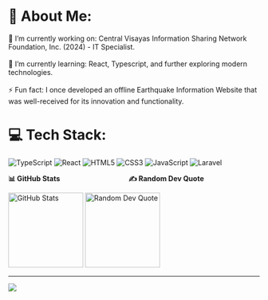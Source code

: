 # 💫 About Me:
🔭 I’m currently working on: Central Visayas Information Sharing Network Foundation, Inc. (2024) - IT Specialist.<br><br>🌱 I’m currently learning: React, Typescript, and further exploring modern technologies.<br><br>⚡ Fun fact: I once developed an offline Earthquake Information Website that was well-received for its innovation and functionality.


# 💻 Tech Stack:
![TypeScript](https://img.shields.io/badge/typescript-%23007ACC.svg?style=for-the-badge&logo=typescript&logoColor=white) ![React](https://img.shields.io/badge/react-%2320232a.svg?style=for-the-badge&logo=react&logoColor=%2361DAFB) ![HTML5](https://img.shields.io/badge/html5-%23E34F26.svg?style=for-the-badge&logo=html5&logoColor=white) ![CSS3](https://img.shields.io/badge/css3-%231572B6.svg?style=for-the-badge&logo=css3&logoColor=white) ![JavaScript](https://img.shields.io/badge/javascript-%23323330.svg?style=for-the-badge&logo=javascript&logoColor=%23F7DF1E) ![Laravel](https://img.shields.io/badge/laravel-%23FF2D20.svg?style=for-the-badge&logo=laravel&logoColor=white)

<p align="start">
  <b>📊 GitHub Stats</b>&nbsp;&nbsp;&nbsp;&nbsp;&nbsp;&nbsp;&nbsp;&nbsp;&nbsp;&nbsp;&nbsp;&nbsp;&nbsp;&nbsp;&nbsp;&nbsp;&nbsp;&nbsp;&nbsp;&nbsp;&nbsp;&nbsp;&nbsp;&nbsp;&nbsp;&nbsp;&nbsp;&nbsp;&nbsp;&nbsp;&nbsp;&nbsp;&nbsp;&nbsp;
  <b>✍️ Random Dev Quote</b>
</p>
<p align="start">
  <img src="https://github-readme-stats.vercel.app/api/top-langs/?username=lazywhen01&theme=github_dark_dimmed&hide_border=true&include_all_commits=false&count_private=false&layout=compact" alt="GitHub Stats" height="150"/>
  <img src="https://quotes-github-readme.vercel.app/api?type=horizontal&theme=tokyonight" alt="Random Dev Quote" height="150"/>
</p>




---
[![](https://visitcount.itsvg.in/api?id=lazywhen01&icon=0&color=1)](https://visitcount.itsvg.in)

<!-- Proudly created with GPRM ( https://gprm.itsvg.in ) -->

